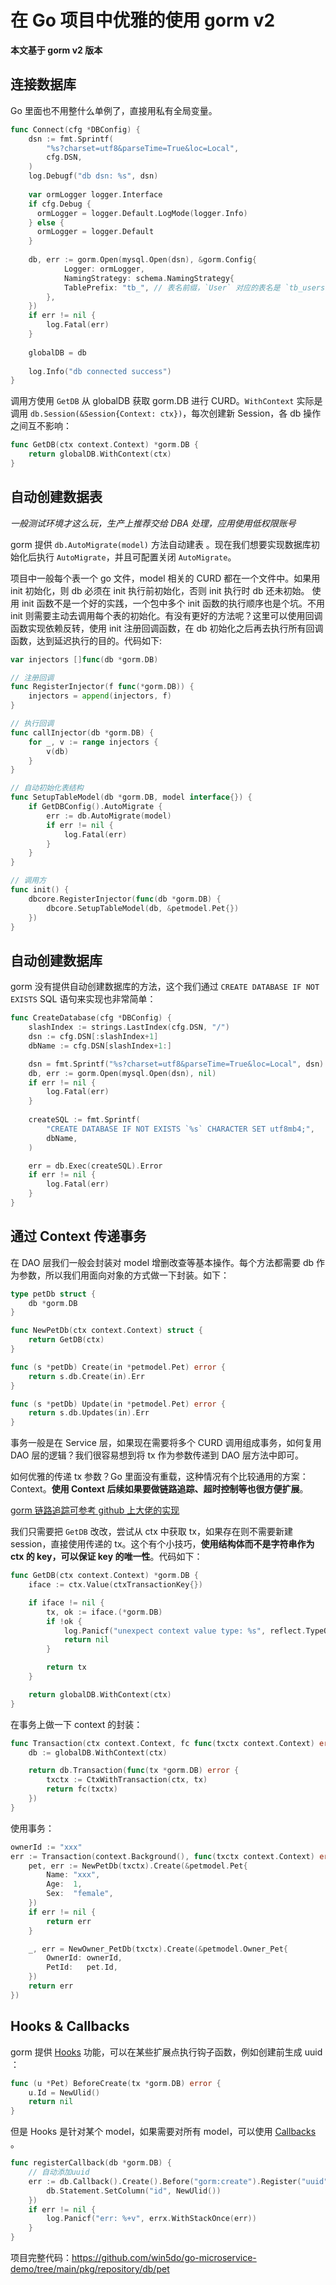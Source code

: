 # 在 Go 项目中优雅的使用 gorm v2

**本文基于 gorm v2 版本**

## 连接数据库

Go 里面也不用整什么单例了，直接用私有全局变量。

```go
func Connect(cfg *DBConfig) {
    dsn := fmt.Sprintf(
        "%s?charset=utf8&parseTime=True&loc=Local",
        cfg.DSN,
    )
    log.Debugf("db dsn: %s", dsn)
    
    var ormLogger logger.Interface
    if cfg.Debug {
      ormLogger = logger.Default.LogMode(logger.Info)
    } else {
      ormLogger = logger.Default
    }
    
    db, err := gorm.Open(mysql.Open(dsn), &gorm.Config{
            Logger: ormLogger,
            NamingStrategy: schema.NamingStrategy{
            TablePrefix: "tb_", // 表名前缀，`User` 对应的表名是 `tb_users`
        },
    })
    if err != nil {
        log.Fatal(err)
    }
    
    globalDB = db
    
    log.Info("db connected success")
}
```

调用方使用 `GetDB` 从 globalDB 获取 gorm.DB 进行 CURD。`WithContext` 实际是调用 `db.Session(&Session{Context: ctx})`，每次创建新 Session，各 db 操作之间互不影响：

```go
func GetDB(ctx context.Context) *gorm.DB {
    return globalDB.WithContext(ctx)
}
```

## 自动创建数据表

_一般测试环境才这么玩，生产上推荐交给 DBA 处理，应用使用低权限账号_

gorm 提供 `db.AutoMigrate(model)` 方法自动建表 。现在我们想要实现数据库初始化后执行 `AutoMigrate`，并且可配置关闭 `AutoMigrate`。

项目中一般每个表一个 go 文件，model 相关的 CURD 都在一个文件中。如果用 init 初始化，则 db 必须在 init 执行前初始化，否则 init 执行时 db 还未初始。 使用 init 函数不是一个好的实践，一个包中多个 init 函数的执行顺序也是个坑。不用 init 则需要主动去调用每个表的初始化。有没有更好的方法呢？这里可以使用回调函数实现依赖反转，使用 init 注册回调函数，在 db 初始化之后再去执行所有回调函数，达到延迟执行的目的。代码如下:

```go
var injectors []func(db *gorm.DB)

// 注册回调
func RegisterInjector(f func(*gorm.DB)) {
	injectors = append(injectors, f)
}

// 执行回调
func callInjector(db *gorm.DB) {
	for _, v := range injectors {
		v(db)
	}
}

// 自动初始化表结构
func SetupTableModel(db *gorm.DB, model interface{}) {
	if GetDBConfig().AutoMigrate {
		err := db.AutoMigrate(model)
		if err != nil {
			log.Fatal(err)
		}
	}
}
```

```go
// 调用方
func init() {
    dbcore.RegisterInjector(func(db *gorm.DB) {
        dbcore.SetupTableModel(db, &petmodel.Pet{})
    })
}
```

## 自动创建数据库

gorm 没有提供自动创建数据库的方法，这个我们通过  `CREATE DATABASE IF NOT EXISTS` SQL 语句来实现也非常简单：

```go
func CreateDatabase(cfg *DBConfig) {
	slashIndex := strings.LastIndex(cfg.DSN, "/")
	dsn := cfg.DSN[:slashIndex+1]
	dbName := cfg.DSN[slashIndex+1:]

	dsn = fmt.Sprintf("%s?charset=utf8&parseTime=True&loc=Local", dsn)
	db, err := gorm.Open(mysql.Open(dsn), nil)
	if err != nil {
		log.Fatal(err)
	}
	
	createSQL := fmt.Sprintf(
		"CREATE DATABASE IF NOT EXISTS `%s` CHARACTER SET utf8mb4;",
		dbName,
	)

	err = db.Exec(createSQL).Error
	if err != nil {
		log.Fatal(err)
	}
}
```

## 通过 Context 传递事务

在 DAO 层我们一般会封装对 model 增删改查等基本操作。每个方法都需要 db 作为参数，所以我们用面向对象的方式做一下封装。如下：

```go
type petDb struct {
    db *gorm.DB
}

func NewPetDb(ctx context.Context) struct {
	return GetDB(ctx)
}

func (s *petDb) Create(in *petmodel.Pet) error {
    return s.db.Create(in).Err
}

func (s *petDb) Update(in *petmodel.Pet) error {
    return s.db.Updates(in).Err
}
```

事务一般是在 Service 层，如果现在需要将多个 CURD 调用组成事务，如何复用 DAO 层的逻辑？我们很容易想到将 tx 作为参数传递到 DAO 层方法中即可。

如何优雅的传递 tx 参数？Go 里面没有重载，这种情况有个比较通用的方案：Context。**使用 Context 后续如果要做链路追踪、超时控制等也很方便扩展**。

[gorm 链路追踪可参考 github 上大佬的实现](https://github.com/avtion/gormTracing)


我们只需要把 `GetDB` 改改，尝试从 ctx 中获取 tx，如果存在则不需要新建 session，直接使用传递的 tx。这个有个小技巧，**使用结构体而不是字符串作为 ctx 的 key，可以保证 key 的唯一性**。代码如下：

```go
func GetDB(ctx context.Context) *gorm.DB {
	iface := ctx.Value(ctxTransactionKey{})

	if iface != nil {
		tx, ok := iface.(*gorm.DB)
		if !ok {
			log.Panicf("unexpect context value type: %s", reflect.TypeOf(tx))
			return nil
		}

		return tx
	}

	return globalDB.WithContext(ctx)
}
```

在事务上做一下 context 的封装：
```go
func Transaction(ctx context.Context, fc func(txctx context.Context) error) error {
	db := globalDB.WithContext(ctx)

	return db.Transaction(func(tx *gorm.DB) error {
		txctx := CtxWithTransaction(ctx, tx)
		return fc(txctx)
	})
}
```

使用事务：
```go
ownerId := "xxx"
err := Transaction(context.Background(), func(txctx context.Context) error {
    pet, err := NewPetDb(txctx).Create(&petmodel.Pet{
        Name: "xxx",
        Age:  1,
        Sex:  "female",
    })
    if err != nil {
        return err
    }

    _, err = NewOwner_PetDb(txctx).Create(&petmodel.Owner_Pet{
        OwnerId: ownerId,
        PetId:   pet.Id,
    })
    return err
})
```

## Hooks & Callbacks

gorm 提供 [Hooks](https://gorm.io/docs/hooks.html) 功能，可以在某些扩展点执行钩子函数，例如创建前生成 uuid ：

```go
func (u *Pet) BeforeCreate(tx *gorm.DB) error {
    u.Id = NewUlid()
    return nil
}
```

但是 Hooks 是针对某个 model，如果需要对所有 model，可以使用 [Callbacks](https://gorm.io/docs/write_plugins.html#Callbacks) 。

```go
func registerCallback(db *gorm.DB) {
    // 自动添加uuid
    err := db.Callback().Create().Before("gorm:create").Register("uuid", func (db *gorm.DB) {
        db.Statement.SetColumn("id", NewUlid())
    })
    if err != nil {
        log.Panicf("err: %+v", errx.WithStackOnce(err))
    }
}
```

项目完整代码：https://github.com/win5do/go-microservice-demo/tree/main/pkg/repository/db/pet
